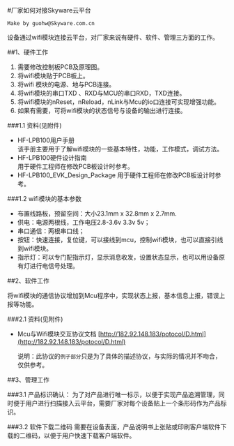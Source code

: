 #厂家如何对接Skyware云平台

	Make by guohw@Skyware.com.cn

设备通过wifi模块连接云平台，对厂家来说有硬件、软件、管理三方面的工作。

##1、硬件工作

1. 需要修改控制板PCB及原理图。
2. 将wifi模块贴于PCB板上。
3. 将wifi 模块的电源、地与PCB连接。
4. 将wifi模块的串口TXD 、RXD与MCU的串口RXD，TXD连接。
5. 将wifi模块的nReset，nReload，nLink与Mcu的io口连接可实现增强功能。
6. 如果有需要，可将wifi模块的状态信号与设备的输出进行连接。

###1.1 资料(见附件)
- HF-LPB100用户手册  
该手册主要用于了解wifi模块的一些基本特性，功能，工作模式，调试方法。
- HF-LPB100硬件设计指南  
用于硬件工程师在修改PCB板设计时参考。  
- HF-LPB100\_EVK\_Design_Package 
用于硬件工程师在修改PCB板设计时参考。

###1.2 wifi模块的基本参数
- 布置线路板，预留空间：大小23.1mm x 32.8mm x 2.7mm.
- 供电：电源两根线，工作电压2.8-3.6v 3.3v 5v；
- 串口通信：两根串口线；
- 按钮：快速连接，复位键，可以接线到mcu，控制wifi模块，也可以直接引线到wifi模块。
- 指示灯：可以专门配指示灯，显示消息收发，设置状态显示，也可以用设备原有灯进行电信号处理。

##2、软件工作

将wifi模块的通信协议增加到Mcu程序中，实现状态上报，基本信息上报，错误上报等功能。

###2.1 资料(见附件)

- Mcu与Wifi模块交互协议文档 [http://182.92.148.183/potocol/D.html](http://182.92.148.183/potocol/D.html)

	说明：此协议的`例子部分`只是为了具体的描述协议，与实际的情况并不吻合，仅供参考。


##3、管理工作

###3.1 产品标识确认：
为了对产品进行唯一标示，以便于实现产品追溯管理，同时便于用户进行扫描接入云平台，需要厂家对每个设备贴上一个条形码作为产品标识。

###3.2 软件下载二维码
需要在设备表面，产品说明书上张贴或印刷客户端软件下载的二维码，以便于用户快速下载客户端软件。